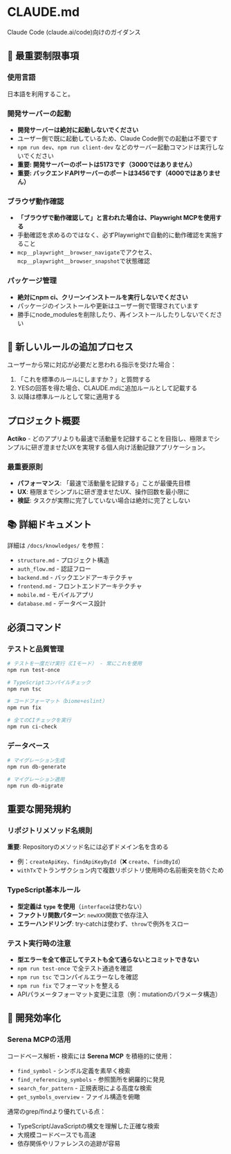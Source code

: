 # CLAUDE.md

Claude Code (claude.ai/code)向けのガイダンス

## 🚫 最重要制限事項

### 使用言語
日本語を利用すること。

### 開発サーバーの起動
- **開発サーバーは絶対に起動しないでください**
- ユーザー側で既に起動しているため、Claude Code側での起動は不要です
- `npm run dev`、`npm run client-dev` などのサーバー起動コマンドは実行しないでください
- **重要: 開発サーバーのポートは5173です（3000ではありません）**
- **重要: バックエンドAPIサーバーのポートは3456です（4000ではありません）**

### ブラウザ動作確認
- **「ブラウザで動作確認して」と言われた場合は、Playwright MCPを使用する**
- 手動確認を求めるのではなく、必ずPlaywrightで自動的に動作確認を実施すること
- `mcp__playwright__browser_navigate`でアクセス、`mcp__playwright__browser_snapshot`で状態確認

### パッケージ管理
- **絶対にnpm ci、クリーンインストールを実行しないでください**
- パッケージのインストールや更新はユーザー側で管理されています
- 勝手にnode_modulesを削除したり、再インストールしたりしないでください

## 🔨 新しいルールの追加プロセス

ユーザーから常に対応が必要だと思われる指示を受けた場合：
1. 「これを標準のルールにしますか？」と質問する
2. YESの回答を得た場合、CLAUDE.mdに追加ルールとして記載する
3. 以降は標準ルールとして常に適用する

## プロジェクト概要

**Actiko** - どのアプリよりも最速で活動量を記録することを目指し、極限までシンプルに研ぎ澄ませたUXを実現する個人向け活動記録アプリケーション。

### 最重要原則
- **パフォーマンス**: 「最速で活動量を記録する」ことが最優先目標
- **UX**: 極限までシンプルに研ぎ澄ませたUX、操作回数を最小限に
- **検証**: タスクが実際に完了していない場合は絶対に完了としない

## 📚 詳細ドキュメント

詳細は `/docs/knowledges/` を参照：
- `structure.md` - プロジェクト構造
- `auth_flow.md` - 認証フロー
- `backend.md` - バックエンドアーキテクチャ
- `frontend.md` - フロントエンドアーキテクチャ
- `mobile.md` - モバイルアプリ
- `database.md` - データベース設計

## 必須コマンド

### テストと品質管理
```bash
# テストを一度だけ実行（CIモード） - 常にこれを使用
npm run test-once

# TypeScriptコンパイルチェック
npm run tsc

# コードフォーマット（biome+eslint）
npm run fix

# 全てのCIチェックを実行
npm run ci-check
```

### データベース
```bash
# マイグレーション生成
npm run db-generate

# マイグレーション適用
npm run db-migrate
```

## 重要な開発規約

### リポジトリメソッド名規則
**重要**: Repositoryのメソッド名には必ずドメイン名を含める
- 例：`createApiKey`、`findApiKeyById`（❌ `create`、`findById`）
- `withTx`でトランザクション内で複数リポジトリ使用時の名前衝突を防ぐため

### TypeScript基本ルール
- **型定義は `type` を使用**（`interface`は使わない）
- **ファクトリ関数パターン**: `newXXX`関数で依存注入
- **エラーハンドリング**: try-catchは使わず、`throw`で例外をスロー

### テスト実行時の注意
- **型エラーを全て修正してテストも全て通らないとコミットできない**
- `npm run test-once` で全テスト通過を確認
- `npm run tsc` でコンパイルエラーなしを確認
- `npm run fix` でフォーマットを整える
- APIパラメータフォーマット変更に注意（例：mutationのパラメータ構造）

## 🔧 開発効率化

### Serena MCPの活用
コードベース解析・検索には **Serena MCP** を積極的に使用：
- `find_symbol` - シンボル定義を素早く検索
- `find_referencing_symbols` - 参照箇所を網羅的に発見
- `search_for_pattern` - 正規表現による高度な検索
- `get_symbols_overview` - ファイル構造を俯瞰

通常のgrep/findより優れている点：
- TypeScript/JavaScriptの構文を理解した正確な検索
- 大規模コードベースでも高速
- 依存関係やリファレンスの追跡が容易